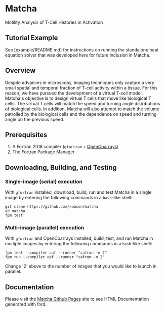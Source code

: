 Matcha
======
Motility Analysis of T-Cell Histories in Activation

Tutorial Example
----------------
See [example/README.md] for instructions on running the standalone heat equation
solver that was developed here for future inclusion in Matcha.

Overview
--------
Despite advances in microscopy, imaging techniques only capture a very small spatial and temporal fraction of T-cell activity within a tissue. For this reason, we have pursued the development of a virtual T-cell model. Matcha's objective is to design virtual T cells that move like biological T cells. The virtual T cells will match the speed and turning angle distributions of biological cells. In addition, Matcha will also attempt to match the volume patrolled by the biological cells and the dependence on speed and turning angle on the previous speed.

Prerequisites
-------------
1. A Fortran 2018 compiler (`gfortran` + [OpenCoarrays])
2. The Fortran Package Manager

Downloading, Building, and Testing
---------------------------------

### Single-image (serial) execution
With `gfortran` installed, download, build, run and test Matcha in a single image by entering the following commands in a `bash`-like shell:
```
git clone https://github.com/rouson/matcha
cd matcha
fpm test
```

### Multi-image (parallel) execution
With `gfortran` and OpenCoarrays installed, build, test, and run Matcha in multiple images by entering the following commands in a `bash`-like shell:
```
fpm test --compiler caf --runner "cafrun -n 2"
fpm run --compiler caf --runner "cafrun -n 2"
```
Change '2' above to the number of images that you would like to launch in parallel.

## Documentation
Please visit the [Matcha Github Pages](https://berkeleylab.github.io/matcha) site to see HTML Documentation generated with ford.

[OpenCoarrays]: https://github.com/sourceryinstitute/opencoarrays
